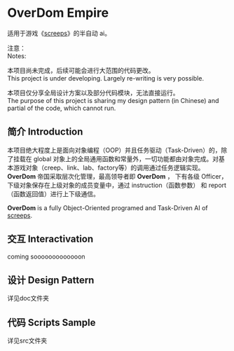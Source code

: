 OverDom Empire
=

适用于游戏《[screeps](https://screeps.com/)》的半自动 ai。

注意：  
Notes:  

本项目尚未完成，后续可能会进行大范围的代码更改。  
This project is under developing. Largely re-writing is very possible.  

本项目仅分享全局设计方案以及部分代码模块，无法直接运行。  
The purpose of this project is sharing my design pattern (in Chinese) and partial of the code, which cannot run.

简介 Introduction
-
本项目绝大程度上是面向对象编程（OOP）并且任务驱动（Task-Driven）的，除了挂载在 global 对象上的全局通用函数和常量外，一切功能都由对象完成。对基本游戏对象（creep、link、lab、factory等）的调用通过任务逻辑实现。  
**OverDom** 帝国采取层次化管理，最高领导者即 **OverDom** ， 下有各级 Officer， 下级对象保存在上级对象的成员变量中，通过 instruction（函数参数） 和 report（函数返回值）进行上下级通信。   

**OverDom** is a fully Object-Oriented programed and Task-Driven AI of [screeps](https://screeps.com/).   


交互 Interactivation
-
coming sooooooooooooon

设计 Design Pattern
-
详见doc文件夹

代码 Scripts Sample
-
详见src文件夹